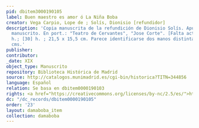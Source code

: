 ```yaml
---
pid: dbitem3000190105
label: Buen maestro es amor ó La Niña Boba
creator: Vega Carpio, Lope de ; Solís, Dionisio [refundidor]
description: 'Copia manuscrita de la refundición de Dionisio Solís. Apunte de teatro
  manuscrito. En port.: "Teatro de Cervantes", "Jose Corte". [Falta acto 1º]; [38]
  h.; [30] h. ; 21,5 x 15,5 cm. Parece identificarse dos manos distintas. 21 x 15
  cms.'
publisher:
contributor:
_date: XIX
object_type: Manuscrito
repository: Biblioteca Histórica de Madrid
source: http://catalogos.munimadrid.es/cgi-bin/historica?TITN=344856
language: Español
relation: Se basa en dbitem0000190103
rights: <a href="https://creativecommons.org/licenses/by-nc/2.5/es/">https://creativecommons.org/licenses/by-nc/2.5/es/</a>
dc: "/dc_records/dbitem0000190105"
order: '23'
layout: damaboba_item
collection: damaboba
---
```


